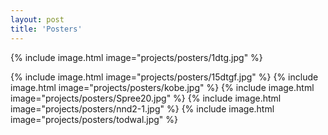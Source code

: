 ```yaml
---
layout: post
title: 'Posters'
---
```



{% include image.html  image="projects/posters/1dtg.jpg" %}

{% include image.html  image="projects/posters/15dtgf.jpg" %}
{% include image.html  image="projects/posters/kobe.jpg" %}
{% include image.html  image="projects/posters/Spree20.jpg" %}
{% include image.html  image="projects/posters/nnd2-1.jpg" %}
{% include image.html  image="projects/posters/todwal.jpg" %}


